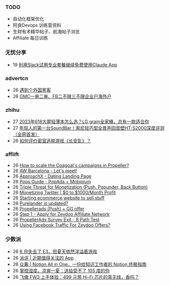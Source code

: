 ### TODO
-  自动化框架优化
-  阿良Devops 训练营资料
-  生财有术精华帖子、航海帖子浏览
-  Affiliate 每日训练

### 无忧分享
<!-- ruyo:START -->
-  19 [利用Slack试用专业套餐继续免费使用Claude App](https://51.ruyo.net/18407.html)<!-- ruyo:END -->

### advertcn
<!-- advertcn:START -->
-  26 [遇到个外国黑客](https://www.advertcn.com/forum.php?mod=viewthread&tid=110970)
-  26 [GMC一审二审、FB二不限三不限企业户海外户](https://www.advertcn.com/forum.php?mod=viewthread&tid=110957)<!-- advertcn:END -->

### zhihu
<!-- zhihu:START -->
-  27 [2023年618大屏轻薄本怎么选？LG gram全家桶，总有一款适合你](http://zhuanlan.zhihu.com/p/632641888?utm_campaign=rss&utm_medium=rss&utm_source=rss&utm_content=title)
-  27 [年轻人的第一台SoundBar！索尼轻巧型全景声回音壁HT-S2000深度评测（全网首发）](http://zhuanlan.zhihu.com/p/630990296?utm_campaign=rss&utm_medium=rss&utm_source=rss&utm_content=title)
-  26 [如何评价密室逃脱游戏《长安乱》？](http://www.zhihu.com/question/563950552/answer/3045961312?utm_campaign=rss&utm_medium=rss&utm_source=rss&utm_content=title)<!-- zhihu:END -->

### afflift
<!-- afflift:START -->
-  26 [How to scale the Cpagoal&#39;s campaigns in Propeller?](https://afflift.com/f/threads/how-to-scale-the-cpagoals-campaigns-in-propeller.11174/?utm_source=rss&utm_medium=rss)
-  26 [AW Barcelona - Let&#39;s meet!](https://afflift.com/f/threads/aw-barcelona-lets-meet.11179/?utm_source=rss&utm_medium=rss)
-  26 [ApproachX - Dating Landing Page](https://afflift.com/f/threads/approachx-dating-landing-page.10994/?utm_source=rss&utm_medium=rss)
-  26 [Pops Guide - PopAds + Mobipium](https://afflift.com/f/threads/pops-guide-popads-mobipium.11178/?utm_source=rss&utm_medium=rss)
-  26 [Triple Threat for Monetization &lpar;Push, Popunder, Back Button&rpar;](https://afflift.com/f/threads/triple-threat-for-monetization-push-popunder-back-button.10063/?utm_source=rss&utm_medium=rss)
-  26 [Monetizing Twitter | $0 to $1000/Month Profit](https://afflift.com/f/threads/monetizing-twitter-0-to-1000-month-profit.10640/?utm_source=rss&utm_medium=rss)
-  26 [Starting ecommerce website  to sell stuff](https://afflift.com/f/threads/starting-ecommerce-website-to-sell-stuff.11130/?utm_source=rss&utm_medium=rss)
-  26 [Purelander is updated?](https://afflift.com/f/threads/purelander-is-updated.11150/?utm_source=rss&utm_medium=rss)
-  26 [Propellerads &lpar;Push&rpar; + GG offer](https://afflift.com/f/threads/propellerads-push-gg-offer.11170/?utm_source=rss&utm_medium=rss)
-  26 [Step 1 - Apply for Zeydoo Affiliate Network](https://afflift.com/f/threads/step-1-apply-for-zeydoo-affiliate-network.7472/?utm_source=rss&utm_medium=rss)
-  26 [PropellerAds Survey Exit - 8 Path Test](https://afflift.com/f/threads/propellerads-survey-exit-8-path-test.11127/?utm_source=rss&utm_medium=rss)
-  26 [Using Facebook Traffic For Zeydoo Offers?](https://afflift.com/f/threads/using-facebook-traffic-for-zeydoo-offers.11176/?utm_source=rss&utm_medium=rss)<!-- afflift:END -->

### 少数派
<!-- sspai:START -->
-  26 [6 月失去了 E3，但夏天依然洋溢着游戏](https://sspai.com/prime/story/zouzhe-230626)
-  26 [派评 | 近期值得关注的 App](https://sspai.com/post/80608)
-  26 [众筹 | Notion All in One，一份给知识工作者的 Notion 终极指南](https://sspai.com/post/80589)
-  26 [掌控湿度、凉爽一夏：送给受不了 105 度的你](https://sspai.com/post/68027)
-  26 [飞傲 FW3 上手体验：499 元带 Hi-Fi 芯片的真无线，香吗？](https://sspai.com/post/80583)<!-- sspai:END -->
